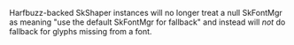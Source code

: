 Harfbuzz-backed SkShaper instances will no longer treat a null SkFontMgr as meaning "use the
default SkFontMgr for fallback" and instead will *not* do fallback for glyphs missing from a font.